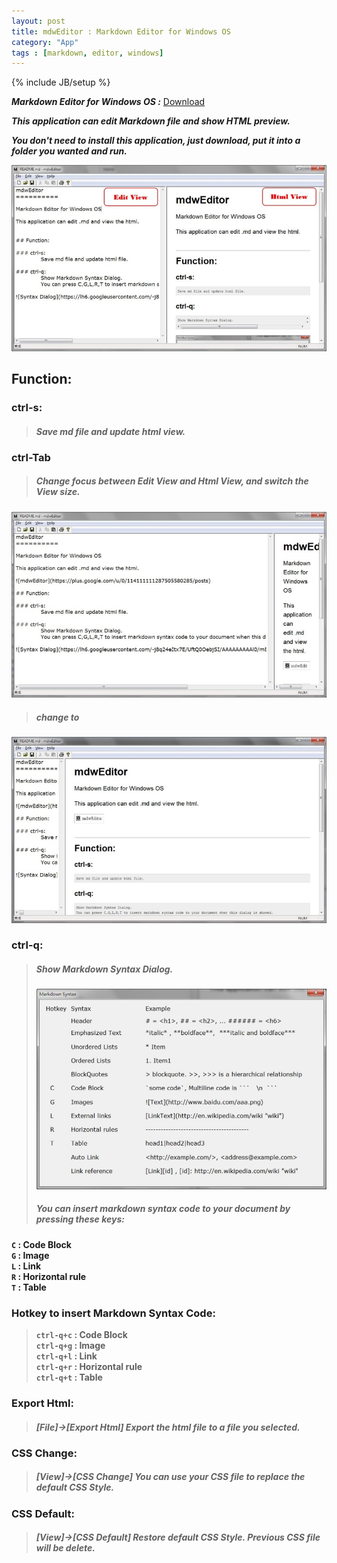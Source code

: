 ```yaml
---
layout: post
title: mdwEditor : Markdown Editor for Windows OS
category: "App"
tags : [markdown, editor, windows]
---
```

{% include JB/setup %}


***Markdown Editor for Windows OS :***  [Download](/bin/mdwEditor.exe)

***This application can edit Markdown file and show HTML preview.***

***You don't need to install this application, just download, put it into a folder you wanted and run.***

![mdwEditor](/img/mdweditor.jpg)

## Function:

### ctrl-s:
> ##### Save md file and update html view.

### ctrl-Tab
> ##### Change focus between Edit View and Html View, and switch the View size.
![ImageText](/img/mdw_ctrltab1.jpg)

> ##### change to 
![ImageText](/img/mdw_ctrltab2.jpg)

### ctrl-q:
> ##### Show Markdown Syntax Dialog.
> ![Syntax Dialog](/img/mdw_syntaxdlg.jpg)
> ##### You can insert markdown syntax code to your document by pressing these keys:
  **`C` : Code Block  
  `G` : Image  
  `L` : Link  
  `R` : Horizontal rule  
  `T` : Table**   

### Hotkey to insert Markdown Syntax Code:
> **`ctrl-q+c` : Code Block  
> `ctrl-q+g` : Image  
> `ctrl-q+l` : Link  
> `ctrl-q+r` : Horizontal rule  
> `ctrl-q+t` : Table**   

### Export Html:
> ##### [File]->[Export Html] Export the html file to a file you selected.

### CSS Change:
> ##### [View]->[CSS Change] You can use your CSS file to replace the default CSS Style.

### CSS Default:
> ##### [View]->[CSS Default] Restore default CSS Style. Previous CSS file will be delete.
	